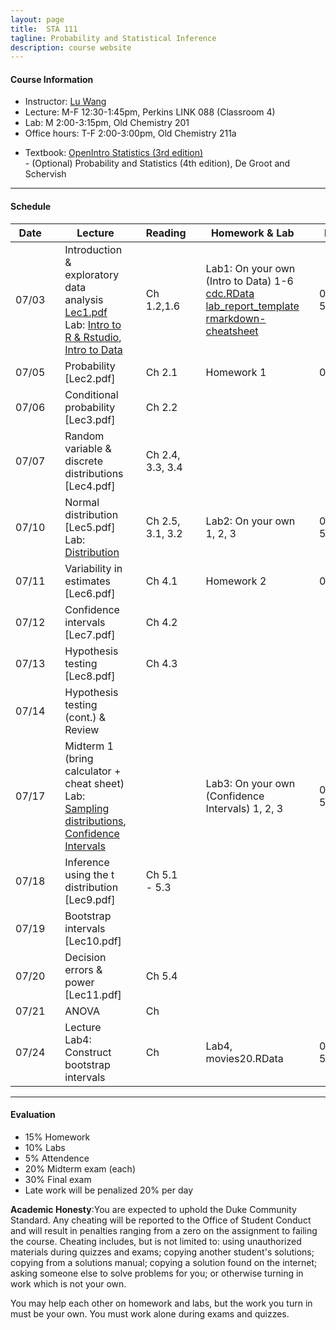 ```yaml
---
layout: page
title:  STA 111
tagline: Probability and Statistical Inference
description: course website
---
```


#### Course Information
* Instructor: [Lu Wang](https://stat.duke.edu/people/lu-wang)
* Lecture: M-F 12:30-1:45pm, Perkins LINK 088 (Classroom 4)
* Lab: M 2:00-3:15pm, Old Chemistry 201
* Office hours: T-F 2:00-3:00pm, Old Chemistry 211a 
<!-- It is more efficient to answer most statistical questions in person, so make use of OH -->
* Textbook: [OpenIntro Statistics (3rd edition)](https://www.openintro.org/stat/textbook.php?stat_book=os) <br />
           - (Optional) Probability and Statistics (4th edition), De Groot and Schervish

---
#### Schedule

| Date | | Lecture | |Reading | | Homework & Lab | | Due |
|------|---|---------------------|---|---------|---|----------|---|--------------|
| 07/03 || Introduction & exploratory data analysis [Lec1.pdf](Lectures/lec1H.pdf) <br> Lab: [Intro to R & Rstudio](http://htmlpreview.github.io/?https://github.com/andrewpbray/oiLabs-base-R/blob/master/intro_to_r/intro_to_r.html), [Intro to Data](http://htmlpreview.github.io/?https://github.com/andrewpbray/oiLabs-base-R/blob/master/intro_to_data/intro_to_data.html) || Ch 1.2,1.6 | | Lab1: On your own (Intro to Data) 1-6 <br> [cdc.RData](Labs/cdc.RData) <br> [lab_report_template](Labs/rmarkdown_lab_report_template.Rmd) <br> [rmarkdown-cheatsheet](Labs/rmarkdown-cheatsheet.pdf) || 07/07 5pm |
| 07/05 || Probability [Lec2.pdf] || Ch 2.1 || Homework 1 || 07/12 |
| 07/06 || Conditional probability [Lec3.pdf] || Ch 2.2|| || |
| 07/07 || Random variable & discrete distributions [Lec4.pdf] || Ch 2.4, 3.3, 3.4 || || |<!-- 1st week end -->
| 07/10 || Normal distribution [Lec5.pdf] <br> Lab: [Distribution](http://htmlpreview.github.io/?https://github.com/andrewpbray/oiLabs-base-R/blob/master/normal_distribution/normal_distribution.html) || Ch 2.5, 3.1, 3.2 || Lab2: On your own 1, 2, 3 || 07/14 5pm |
| 07/11 || Variability in estimates [Lec6.pdf] || Ch 4.1 || Homework 2 || 07/19 |
| 07/12 || Confidence intervals [Lec7.pdf] || Ch 4.2 || ||  |
| 07/13 || Hypothesis testing [Lec8.pdf] || Ch 4.3 || || |
| 07/14 || Hypothesis testing (cont.) & Review || || || | <!-- 2nd week end -->
| 07/17 || Midterm 1 (bring calculator + cheat sheet) <br> Lab: [Sampling distributions](http://htmlpreview.github.io/?https://github.com/andrewpbray/oiLabs-base-R/blob/master/sampling_distributions/sampling_distributions.html), [Confidence Intervals](http://htmlpreview.github.io/?https://github.com/andrewpbray/oiLabs-base-R/blob/master/confidence_intervals/confidence_intervals.html) || || Lab3: On your own (Confidence Intervals) 1, 2, 3 || 07/21 5pm |
| 07/18 || Inference using the t distribution [Lec9.pdf] || Ch 5.1 - 5.3 || || || 
| 07/19 || Bootstrap intervals [Lec10.pdf] || || ||  |
| 07/20 || Decision errors & power [Lec11.pdf] || Ch 5.4 || || |
| 07/21 || ANOVA    || Ch || || | <!-- 3rd week end -->
| 07/24 || Lecture <br> Lab4: Construct bootstrap intervals || Ch || Lab4, movies20.RData || 07/28 5pm |


---
#### Evaluation
* 15% Homework
* 10% Labs
* 5% Attendence
* 20% Midterm exam (each)
* 30% Final exam
* Late work will be penalized 20% per day

**Academic Honesty**:You are expected to uphold the Duke Community Standard. Any cheating will be reported to the Office of Student Conduct and will result in penalties ranging from a zero on the assignment to failing the course. Cheating includes, but is not limited to: using unauthorized materials during quizzes and exams; copying another student's solutions; copying from a solutions manual; copying a solution found on the internet; asking someone else to solve problems for you; or otherwise turning in work which is not your own. 

You may help each other on homework and labs, but the work you turn in must be your own. You must work alone during exams and quizzes.

<!-- - [Overview](pages/overview.html) 
- [Making an independent website](pages/independent_site.html) 
- [Making a personal site](pages/user_site.html) 
- [Resources](pages/resources.html) 
<br> break line in table
<br /> break line
-->




 
